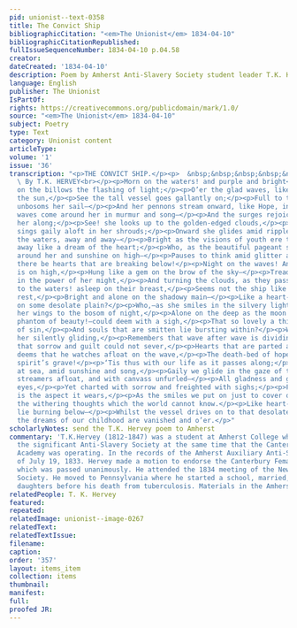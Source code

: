 ```yaml
---
pid: unionist--text-0358
title: The Convict Ship
bibliographicCitation: "<em>The Unionist</em> 1834-04-10"
bibliographicCitationRepublished: 
fullIssueSequenceNumber: 1834-04-10 p.04.58
creator: 
dateCreated: '1834-04-10'
description: Poem by Amherst Anti-Slavery Society student leader T.K. Hervey
language: English
publisher: The Unionist
IsPartOf: 
rights: https://creativecommons.org/publicdomain/mark/1.0/
source: "<em>The Unionist</em> 1834-04-10"
subject: Poetry
type: Text
category: Unionist content
articleType: 
volume: '1'
issue: '36'
transcription: "<p>THE CONVICT SHIP.</p><p>  &nbsp;&nbsp;&nbsp;&nbsp;&nbsp;&nbsp;&nbsp;&nbsp;&nbsp;&nbsp;&nbsp;&nbsp;&nbsp;&nbsp;&nbsp;&nbsp;&nbsp;&nbsp;&nbsp;&nbsp;&nbsp;&nbsp;&nbsp;<br>
  \ By T.K. HERVEY<br></p><p>Morn on the waters! and purple and bright</p><p>Bursts
  on the billows the flashing of light;</p><p>O’er the glad waves, like a child of
  the sun,</p><p>See the tall vessel goes gallantly on;</p><p>Full to the breeze she
  unbosoms her sail—</p><p>And her pennons stream onward, like Hope, in the gale;</p><p>The
  waves come around her in murmur and song—</p><p>And the surges rejoice as they bear
  her along;</p><p>See! she looks up to the golden-edged clouds,</p><p>And the sailor
  sings gaily aloft in her shrouds;</p><p>Onward she glides amid ripple and spray,</p><p>Over
  the waters, away and away—</p><p>Bright as the visions of youth ere they part,</p><p>Passing
  away like a dream of the heart;</p><p>Who, as the beautiful pageant sweeps by—</p><p>Music
  around her and sunshine on high—</p><p>Pauses to think amid glitter and glow,</p><p>O!
  there be hearts that are breaking below!</p><p>Night on the waves! And the moon
  is on high,</p><p>Hung like a gem on the brow of the sky—</p><p>Treading its depths
  in the power of her might,</p><p>And turning the clouds, as they pass her, to light!</p><p>Look
  to the waters! asleep on their breast,</p><p>Seems not the ship like an island of
  rest,</p><p>Bright and alone on the shadowy main—</p><p>Like a heart-cherished home
  on some desolate plain?</p><p>Who,—as she smiles in the silvery light,</p><p>Spreading
  her wings to the bosom of night,</p><p>Alone on the deep as the moon in the sky—</p><p>A
  phantom of beauty!—could deem with a sigh,</p><p>That so lovely a thing is the mansion
  of sin,</p><p>And souls that are smitten lie bursting within?</p><p>Who, as he watches
  her silently gliding,</p><p>Remembers that wave after wave is dividing</p><p>Bosoms
  that sorrow and guilt could not sever,</p><p>Hearts that are parted and broken forever?</p><p>Or
  deems that he watches afloat on the wave,</p><p>The death-bed of hope, or the young
  spirit’s grave!</p><p>‘Tis thus with our life as it passes along;</p><p>Like a vessel
  at sea, amid sunshine and song,</p><p>Gaily we glide in the gaze of the world,</p><p>With
  streamers afloat, and with canvass unfurled—</p><p>All gladness and glory to wondering
  eyes,</p><p>Yet charted with sorrow and freighted with sighs;</p><p>Fading and false
  is the aspect it wears,</p><p>As the smiles we put on just to cover out tears—</p><p>And
  the withering thoughts which the world cannot know.</p><p>Like heart-broken exiles,
  lie burning below—</p><p>Whilst the vessel drives on to that desolate shore,</p><p>Where
  the dreams of our childhood are vanished and o’er.</p>"
scholarlyNotes: send the T.K. Hervey poem to Amherst
commentary: 'T.K.Hervey (1812-1847) was a student at Amherst College who organized
  the significant Anti-Slavery Society at the same time that the Canterbury Female
  Academy was operating. In the records of the Amherst Auxiliary Anti-Slavery Society
  of July 19, 1833. Hervey made a motion to endorse the Canterbury Female Academy,
  which was passed unanimously. He attended the 1834 meeting of the New-England Anti-Slavery
  Society. He moved to Pennsylvania where he started a school, married, and had three
  daughters before his death from tuberculosis. Materials in the Amherst College Archives. '
relatedPeople: T. K. Hervey
featured: 
repeated: 
relatedImage: unionist--image-0267
relatedText: 
relatedTextIssue: 
filename: 
caption: 
order: '357'
layout: items_item
collection: items
thumbnail: 
manifest: 
full: 
proofed JR: 
---
```

